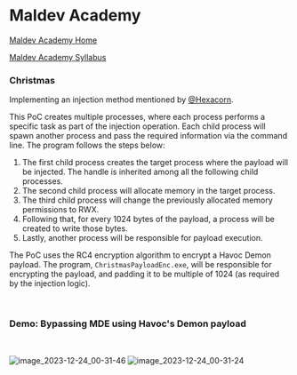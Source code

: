 # Maldev Academy

[Maldev Academy Home](https://maldevacademy.com)

[Maldev Academy Syllabus](https://maldevacademy.com/syllabus)

### Christmas

Implementing an injection method mentioned by [@Hexacorn](https://x.com/Hexacorn/status/1350437846398722049?s=20).

This PoC creates multiple processes, where each process performs a specific task as part of the injection operation. Each child process will spawn another process and pass the required information via the command line.  The program follows the steps below:

1. The first child process creates the target process where the payload will be injected. The handle is inherited among all the following child processes.
2. The second child process will allocate memory in the target process. 
3. The third child process will change the previously allocated memory permissions to RWX. 
4. Following that, for every 1024 bytes of the payload, a process will be created to write those bytes.
5. Lastly, another process will be responsible for payload execution.

The PoC uses the RC4 encryption algorithm to encrypt a Havoc Demon payload. The program, `ChristmasPayloadEnc.exe`, will be responsible for encrypting the payload, and padding it to be multiple of 1024 (as required by the injection logic).

</br>

### Demo: Bypassing MDE using Havoc's Demon payload

</br>

![image_2023-12-24_00-31-46](https://github.com/Maldev-Academy/Christmas/assets/111295429/b6af762e-5b76-44a5-834c-a148878a9505)
![image_2023-12-24_00-31-24](https://github.com/Maldev-Academy/Christmas/assets/111295429/fe18b824-21be-4d1f-9bac-1ff798febedf)
